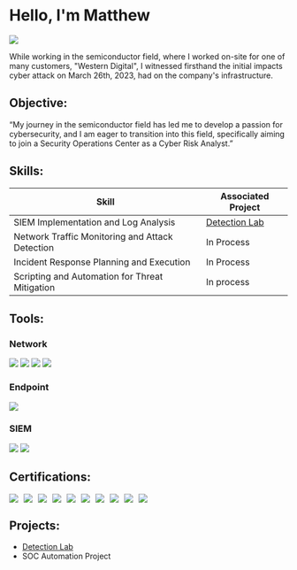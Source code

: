 # Hello, I'm Matthew
<a href="https://www.linkedin.com/in/matthew-vongchanh/"><img src="https://img.shields.io/badge/-LinkedIn-0072b1?&style=for-the-badge&logo=linkedin&logoColor=white" /></a>

While working in the semiconductor field, where I worked on-site for one of many customers, "Western Digital", I witnessed firsthand the initial impacts cyber attack on March 26th, 2023, had on the company's infrastructure. 


## Objective:
“My journey in the semiconductor field has led me to develop a passion for cybersecurity, and I am eager to transition into this field, specifically aiming to join a Security Operations Center as a Cyber Risk Analyst.”

## Skills:

| Skill                                         | Associated Project         |
|-----------------------------------------------|----------------------------|
| SIEM Implementation and Log Analysis          | <a href="https://github.com/emveexd/Detection-Lab/tree/main">Detection Lab</a>|
| Network Traffic Monitoring and Attack Detection | In Process |
| Incident Response Planning and Execution      | In Process |
| Scripting and Automation for Threat Mitigation | In process|

## Tools:

### Network
<div>
    <img src="https://img.shields.io/badge/-Wireshark-1679A7?&style=for-the-badge&logo=Wireshark&logoColor=white" />
    <img src="https://img.shields.io/badge/-Suricata-EF3B2D?&style=for-the-badge&logo=Suricata&logoColor=white" />
    <img src="https://img.shields.io/badge/-TCPdump-228B22?&style=for-the-badge&logo=data:image/svg+xml;base64,PHN2ZyByb2xlPSJpbWciIHhtbG5zPSJodHRwOi8vd3d3LnczLm9yZy8yMDAwL3N2ZyIgdmlld0JveD0iMCAwIDI0IDI0Ij48cGF0aCBmaWxsPSJ3aGl0ZSIgZD0iTTEyIDBMNC41IDMuNzVMMyAxMi43NUwxMiAyNCwyMSAxMi43NUwxOS41IDMuNzVMMTIgMHpNMTIgMy40N0wxNy44OCAxMi40OEwxMiAxOS41Mkw2LjEyIDEyLjQ4TDEyIDMuNDdaTTExLjI1IDYuNzVIMTIuNzVWMTAuNUgxMS4yNVY2Ljc1Wk0xMS4yNSAxMi43NUgxMi43NVYxNi41SDE1VjExLjI1SDE2LjVWMTEuMjVIMTUuNzVWMTAuNUgxMi43NVYxMi43NUgxMS4yNVoiLz48L3N2Zz4=&logoColor=white" />  
    <img src="https://img.shields.io/badge/-Barracuda%20Email%20Protection-0056B3?&style=for-the-badge&logo=data:image/svg+xml;base64,PHN2ZyByb2xlPSJpbWciIHhtbG5zPSJodHRwOi8vd3d3LnczLm9yZy8yMDAwL3N2ZyIgdmlld0JveD0iMCAwIDI0IDI0Ij48cGF0aCBmaWxsPSJ3aGl0ZSIgZD0iTTEyIDBMNC41IDMuNzVMMyAxMi43NUwxMiAyNCwyMSAxMi43NUwxOS41IDMuNzVMMTIgMHpNMTIgMy40N0wxNy44OCAxMi40OEwxMiAxOS41Mkw2LjEyIDEyLjQ4TDEyIDMuNDdaTTExLjI1IDYuNzVIMTIuNzVWMTAuNUgxMS4yNVY2Ljc1Wk0xMS4yNSAxMi43NUgxMi43NVYxNi41SDE1VjExLjI1SDE2LjVWMTEuMjVIMTUuNzVWMTAuNUgxMi43NVYxMi43NUgxMS4yNVoiLz48L3N2Zz4=&logoColor=white" />
</div>

### Endpoint
<div>
    <img src="https://img.shields.io/badge/-Microsoft_Defender_for_Endpoint-00A4EF?&style=for-the-badge&logo=Microsoft&logoColor=white" />
</div>

### SIEM
<div>
    <img src="https://img.shields.io/badge/-Splunk-000000?&style=for-the-badge&logo=Splunk&logoColor=white" />
    <img src="https://img.shields.io/badge/-Chronicle-4285F4?&style=for-the-badge&logo=data:image/svg+xml;base64,PHN2ZyByb2xlPSJpbWciIHhtbG5zPSJodHRwOi8vd3d3LnczLm9yZy8yMDAwL3N2ZyIgdmlld0JveD0iMCAwIDI0IDI0Ij48cGF0aCBmaWxsPSJ3aGl0ZSIgZD0iTTEyIDBMNC41IDMuNzVMMyAxMi43NUwxMiAyNCwyMSAxMi43NUwxOS41IDMuNzVMMTIgMHpNMTIgMy40N0wxNy44OCAxMi40OEwxMiAxOS41Mkw2LjEyIDEyLjQ4TDEyIDMuNDdaTTExLjI1IDYuNzVIMTIuNzVWMTAuNUgxMS4yNVY2Ljc1Wk0xMS4yNSAxMi43NUgxMi43NVYxNi41SDE1VjExLjI1SDE2LjVWMTEuMjVIMTUuNzVWMTAuNUgxMi43NVYxMi43NUgxMS4yNVoiLz48L3N2Zz4=&logoColor=white" />
</div>

## Certifications:
<div style="display: flex; flex-wrap: wrap; gap: 10px;">
    <img src="https://img.shields.io/badge/-A%2B-007ACC?&style=for-the-badge&logo=CompTIA&logoColor=white" />
    <img src="https://img.shields.io/badge/-Security%2B-FF0000?&style=for-the-badge&logo=CompTIA&logoColor=white" />
    <img src="https://img.shields.io/badge/-IT%20Support-4285F4?&style=for-the-badge&logo=Google&logoColor=white" />
    <img src="https://img.shields.io/badge/-Cybersecurity-34A853?&style=for-the-badge&logo=Google&logoColor=white" />
    <img src="https://img.shields.io/badge/-NIST%20SP%20800--37-6C757D?&style=for-the-badge&logo=data:image/svg+xml;base64,PHN2ZyByb2xlPSJpbWciIHhtbG5zPSJodHRwOi8vd3d3LnczLm9yZy8yMDAwL3N2ZyIgdmlld0JveD0iMCAwIDI0IDI0Ij48cGF0aCBmaWxsPSJ3aGl0ZSIgZD0iTTEyIDBMNC41IDMuNzVMMyAxMi43NUwxMiAyNCwyMSAxMi43NUwxOS41IDMuNzVMMTIgMHpNMTIgMy40N0wxNy44OCAxMi40OEwxMiAxOS41Mkw2LjEyIDEyLjQ4TDEyIDMuNDdaTTExLjI1IDYuNzVIMTIuNzVWMTAuNUgxMS4yNVY2Ljc1Wk0xMS4yNSAxMi43NUgxMi43NVYxNi41SDE1VjExLjI1SDE2LjVWMTEuMjVIMTUuNzVWMTAuNUgxMi43NVYxMi43NUgxMS4yNVoiLz48L3N2Zz4=&logoColor=white" />
    <img src="https://img.shields.io/badge/-NIST%20SP%20800--53-6C757D?&style=for-the-badge&logo=data:image/svg+xml;base64,PHN2ZyByb2xlPSJpbWciIHhtbG5zPSJodHRwOi8vd3d3LnczLm9yZy8yMDAwL3N2ZyIgdmlld0JveD0iMCAwIDI0IDI0Ij48cGF0aCBmaWxsPSJ3aGl0ZSIgZD0iTTEyIDBMNC41IDMuNzVMMyAxMi43NUwxMiAyNCwyMSAxMi43NUwxOS41IDMuNzVMMTIgMHpNMTIgMy40N0wxNy44OCAxMi40OEwxMiAxOS41Mkw2LjEyIDEyLjQ4TDEyIDMuNDdaTTExLjI1IDYuNzVIMTIuNzVWMTAuNUgxMS4yNVY2Ljc1Wk0xMS4yNSAxMi43NUgxMi43NVYxNi41SDE1VjExLjI1SDE2LjVWMTEuMjVIMTUuNzVWMTAuNUgxMi43NVYxMi43NUgxMS4yNVoiLz48L3N2Zz4=&logoColor=white" />
    <img src="https://img.shields.io/badge/-NIST%20SP%20800--53A-6C757D?&style=for-the-badge&logo=data:image/svg+xml;base64,PHN2ZyByb2xlPSJpbWciIHhtbG5zPSJodHRwOi8vd3d3LnczLm9yZy8yMDAwL3N2Zz48cGF0aCBmaWxsPSJ3aGl0ZSIgZD0iTTEyIDBMNC41IDMuNzVMMyAxMi43NUwxMiAyNCwyMSAxMi43NUwxOS41IDMuNzVMMTIgMHpNMTIgMy40N0wxNy44OCAxMi40OEwxMiAxOS41Mkw2LjEyIDEyLjQ4TDEyIDMuNDdaTTExLjI1IDYuNzVIMTIuNzVWMTAuNUgxMS4yNVY2Ljc1Wk0xMS4yNSAxMi43NUgxMi43NVYxNi41SDE1VjExLjI1SDE2LjVWMTEuMjVIMTUuNzVWMTAuNUgxMi43NVYxMi43NUgxMS4yNVoiLz48L3N2Zz4=&logoColor=white" />
    <img src="https://img.shields.io/badge/-NIST%20SP%20800--53B-6C757D?&style=for-the-badge&logo=data:image/svg+xml;base64,PHN2ZyByb2xlPSJpbWciIHhtbG5zPSJodHRwOi8vd3d3LnczLm9yZy8yMDAwL3N2Zz48cGF0aCBmaWxsPSJ3aGl0ZSIgZD0iTTEyIDBMNC41IDMuNzVMMyAxMi43NUwxMiAyNCwyMSAxMi43NUwxOS41IDMuNzVMMTIgMHpNMTIgMy40N0wxNy44OCAxMi40OEwxMiAxOS41Mkw2LjEyIDEyLjQ4TDEyIDMuNDdaTTExLjI1IDYuNzVIMTIuNzVWMTAuNUgxMTAuMjVWMTAuNUgxMi43NVYxMi43NUgxMS4yNVoiLz48L3N2Zz4=&logoColor=white" />
    <img src="https://img.shields.io/badge/-Qualys%20True%20Enterprise%20Platform-0066CC?&style=for-the-badge&logo=Qualys&logoColor=white" />
    <img src="https://img.shields.io/badge/-Qualys%20Sensor%20Foundations-0066CC?&style=for-the-badge&logo=Qualys&logoColor=white" />
</div>

## Projects:
- <a href="https://github.com/emveexd/Detection-Lab/tree/main">Detection Lab</a>
- SOC Automation Project
  
